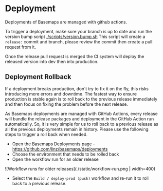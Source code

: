 # Deployment

Deployments of Basemaps are managed with github actions.

To trigger a deployment, make sure your branch is up to date and run the version bump script [./scripts/version.bump.sh](./scripts/version.bump.sh)
This script will create a `release:` commit and branch, please review the commit then create a pull request from it.

Once the release pull request is merged the CI system will deploy the released version into dev then into production.

## Deployment Rollback

If a deployment breaks production, don't try to fix it on the fly, this risks introducing more errors and downtime. The fastest way to ensure production is stable again is to roll back to the previous release immediately and then focus on fixing the problem before the next release.

As Basemaps deployments are managed with GitHub Actions, every release will bundle the release packages and deployment in the GitHub Action run automatically. So, it is very simple for us to roll back to a previous release as all the previous deployments remain in history. Please use the following steps to trigger a roll back when needed.

- Open the Basemaps Deployments page - https://github.com/linz/basemaps/deployments
- Choose the environment that needs to be rolled back
- Open the workflow run for an older release

![Workflow runs for older releases](./static/workflow-run.png | width=400)

- Select the `Build / deploy-prod (push)` workflow and re-run it to roll back to a previous release.
